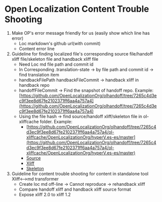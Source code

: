 # Open Localization Content Trouble Shooting

1. Make OP's error message friendly for us (easily show which line has error)
	* Loc markdown's github url(with commit)
	* Content error line
2. Guideline for finding localized file's corresponding source file/handoff xliff file/skeleton file and handback xliff file
	* Need Loc md file path and commit id
	* In Corresponding .translation-state -> by file path and commit id -> find translation item
	* handbackFilePath handbackFileCommit -> handback xliff in handback repo
    * handoffFileCommit -> Find the snapshot of handoff repo. Example:  [https://github.com/OpenLocalizationOrg/olhandoff/tree/7265c4d3ec9f3ee8d67fe2102371ff6aa4a757a4](https://github.com/OpenLocalizationOrg/olhandoff/tree/7265c4d3ec9f3ee8d67fe2102371ff6aa4a757a4)
	* Using the file hash -> find source/handoff xliff/skeleton file in ol-xliffcache folder. Example:
        * [https://github.com/OpenLocalizationOrg/olhandoff/tree/7265c4d3ec9f3ee8d67fe2102371ff6aa4a757a4/ol-xliffcache/OpenLocalizationOrg/hyperV.es-es/master](https://github.com/OpenLocalizationOrg/olhandoff/tree/7265c4d3ec9f3ee8d67fe2102371ff6aa4a757a4/ol-xliffcache/OpenLocalizationOrg/hyperV.es-es/master)
        * [Source](https://github.com/OpenLocalizationOrg/olhandoff/blob/7265c4d3ec9f3ee8d67fe2102371ff6aa4a757a4/ol-xliffcache/OpenLocalizationOrg/hyperV.es-es/master/560c4cea9b6163ed27afbf5d0f0b43caa2c5879f.md)
        * [Xliff](https://github.com/OpenLocalizationOrg/olhandoff/blob/7265c4d3ec9f3ee8d67fe2102371ff6aa4a757a4/ol-xliffcache/OpenLocalizationOrg/hyperV.es-es/master/560c4cea9b6163ed27afbf5d0f0b43caa2c5879f.xlf)
        * [Skeleton](https://github.com/OpenLocalizationOrg/olhandoff/blob/7265c4d3ec9f3ee8d67fe2102371ff6aa4a757a4/ol-xliffcache/OpenLocalizationOrg/hyperV.es-es/master/560c4cea9b6163ed27afbf5d0f0b43caa2c5879f.xml)
3. Guideline for content trouble shooting for content in standalone tool Xliff<-->md transformer
	* Create loc md off-line -> Cannot reproduce -> rehandback xliff
	* Compare handoff xliff and handback xliff source format
	* Expose xliff 2.0 to xliff 1.2
